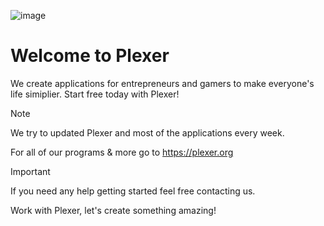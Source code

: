 ![image](https://github.com/user-attachments/assets/42a18673-70ec-48ca-ac7a-ccbeaa12cd49)


# Welcome to Plexer

We create applications for entrepreneurs and gamers to make everyone's life simiplier. Start free today with Plexer! 

> [!NOTE]  
> We try to updated Plexer and most of the applications every week.

For all of our programs & more go to https://plexer.org

> [!IMPORTANT]
> If you need any help getting started feel free contacting us.

Work with Plexer, let's create something amazing!
